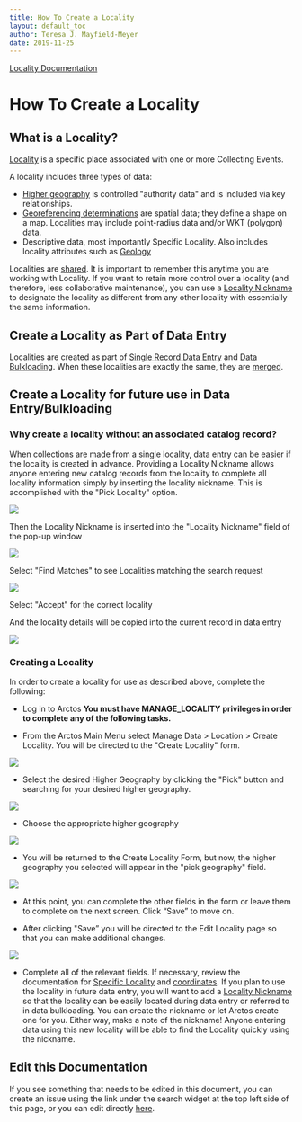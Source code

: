 ```yaml
---
title: How To Create a Locality
layout: default_toc
author: Teresa J. Mayfield-Meyer
date: 2019-11-25
---
```

[Locality Documentation](https://handbook.arctosdb.org/documentation/locality.html)

# How To Create a Locality

## What is a Locality?
[Locality](http://handbook.arctosdb.org/documentation/locality.html) is a specific place associated with one or more Collecting Events. 

A locality includes three types of data:

 -   [Higher geography](higher-geography) is controlled "authority data" and is included via key relationships.
 -   [Georeferencing determinations](coordinates) are spatial data; they define a shape on a map. Localities may include point-radius data and/or WKT (polygon) data.
 -   Descriptive data, most importantly Specific Locality. Also includes locality attributes such as [Geology](http://handbook.arctosdb.org/documentation/geology.html)

Localities are [shared](http://handbook.arctosdb.org/documentation/sharing-data-and-resources.html). It is important to remember this anytime you are working with Locality. If you want to retain more control over a locality (and therefore, less collaborative maintenance), you can use a [Locality Nickname](http://handbook.arctosdb.org/documentation/locality.html#locality-nickname) to designate the locality as different from any other locality with essentially the same information.

## Create a Locality as Part of Data Entry

Localities are created as part of [Single Record Data Entry](http://handbook.arctosdb.org/how_to/How-to-Enter-Data-for-a-Single-Record.html) and [Data Bulkloading](http://handbook.arctosdb.org/how_to/How-to-Bulkload-Specimen-Data.html). When these localities are exactly the same, they are [merged](http://handbook.arctosdb.org/documentation/locality.html#maintenance).

## Create a Locality for future use in Data Entry/Bulkloading

### Why create a locality without an associated catalog record?
When collections are made from a single locality, data entry can be easier if the locality is created in advance. Providing a Locality Nickname allows anyone entering new catalog records from the locality to complete all locality information simply by inserting the locality nickname. This is accomplished with the "Pick Locality" option. 

![](https://raw.githubusercontent.com/ArctosDB/documentation-wiki/gh-pages/tutorial_images/locality/locality%20nickname.jpg)

Then the Locality Nickname is inserted into the "Locality Nickname" field of the pop-up window

![](https://raw.githubusercontent.com/ArctosDB/documentation-wiki/gh-pages/tutorial_images/locality/locality%20nickname%20pick.jpg)

Select "Find Matches" to see Localities matching the search request

![](https://raw.githubusercontent.com/ArctosDB/documentation-wiki/gh-pages/tutorial_images/locality/locality%20nickname%20accept.jpg)

Select "Accept" for the correct locality

And the locality details will be copied into the current record in data entry

![](https://raw.githubusercontent.com/ArctosDB/documentation-wiki/gh-pages/tutorial_images/locality/locality%20nickname%20entered.jpg)

### Creating a Locality
In order to create a locality for use as described above, complete the following:

 - Log in to Arctos **You must have MANAGE_LOCALITY privileges in order to complete any of the following tasks.**
 
 - From the Arctos Main Menu select Manage Data > Location > Create Locality. You will be directed to the "Create Locality" form.
 
 ![](https://raw.githubusercontent.com/ArctosDB/documentation-wiki/gh-pages/tutorial_images/locality/create%20locality%20form.jpg)
 
 - Select the desired Higher Geography by clicking the "Pick" button and searching for your desired higher geography. 
 
 ![](https://raw.githubusercontent.com/ArctosDB/documentation-wiki/gh-pages/tutorial_images/locality/higher%20geog%20pick.jpg)
 
 - Choose the appropriate higher geography
 
 ![](https://raw.githubusercontent.com/ArctosDB/documentation-wiki/gh-pages/tutorial_images/locality/higher%20geog%20pick%20list.jpg)
 
 - You will be returned to the Create Locality Form, but now, the higher geography you selected will appear in the "pick geography" field.
 
 ![](https://raw.githubusercontent.com/ArctosDB/documentation-wiki/gh-pages/tutorial_images/locality/create%20locality%20with%20HG.jpg)
 
 - At this point, you can complete the other fields in the form or leave them to complete on the next screen. Click “Save” to move on.

 - After clicking "Save” you will be directed to the Edit Locality page so that you can make additional changes. 
 
 ![](https://raw.githubusercontent.com/ArctosDB/documentation-wiki/gh-pages/tutorial_images/locality/edit%20locality%20add%20nickname.jpg)
 
 - Complete all of the relevant fields. If necessary, review the documentation for [Specific Locality](http://handbook.arctosdb.org/documentation/locality.html#specific-locality) and [coordinates](http://handbook.arctosdb.org/documentation/locality.html#coordinates). If you plan to use the locality in future data entry, you will want to add a [Locality Nickname](http://handbook.arctosdb.org/documentation/locality.html#locality-nickname) so that the locality can be easily located during data entry or referred to in data bulkloading. You can create the nickname or let Arctos create one for you. Either way, make a note of the nickname! Anyone entering data using this new locality will be able to find the Locality quickly using the nickname.

## Edit this Documentation

If you see something that needs to be edited in this document, you can create an issue using the link under the search widget at the top left side of this page, or you can edit directly <a href="https://github.com/ArctosDB/documentation-wiki/edit/gh-pages/_how_to/How-to-Create-a-Locality.markdown" target="_blank">here</a>.
